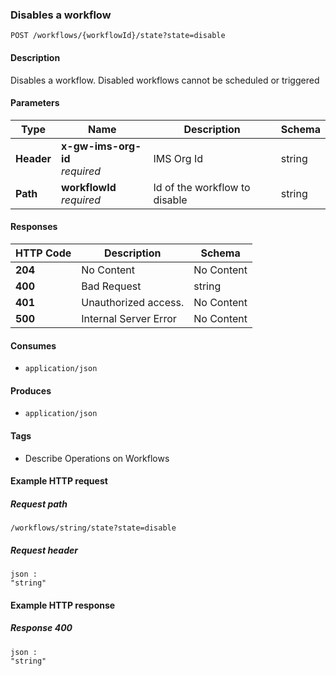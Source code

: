 
<a name="disableworkflow"></a>
### Disables a workflow
```
POST /workflows/{workflowId}/state?state=disable
```


#### Description
Disables a workflow. Disabled workflows cannot be scheduled or triggered


#### Parameters

|Type|Name|Description|Schema|
|---|---|---|---|
|**Header**|**x-gw-ims-org-id**  <br>*required*|IMS Org Id|string|
|**Path**|**workflowId**  <br>*required*|Id of the workflow to disable|string|


#### Responses

|HTTP Code|Description|Schema|
|---|---|---|
|**204**|No Content|No Content|
|**400**|Bad Request|string|
|**401**|Unauthorized access.|No Content|
|**500**|Internal Server Error|No Content|


#### Consumes

* `application/json`


#### Produces

* `application/json`


#### Tags

* Describe Operations on Workflows


#### Example HTTP request

##### Request path
```
/workflows/string/state?state=disable
```


##### Request header
```
json :
"string"
```


#### Example HTTP response

##### Response 400
```
json :
"string"
```



